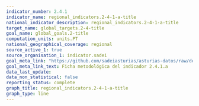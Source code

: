 ```yaml
---
indicator_number: 2.4.1
indicator_name: regional_indicators.2-4-1-a-title
national_indicator_description: regional_indicators.2-4-1-a-title
target_name: global_targets.2-4-title
goal_name: global_goals.2-title
computation_units: units.PT
national_geographical_coverage: regional
source_active_1: true
source_organisation_1: indicator.sadei
goal_meta_link: "https://github.com/sadeiasturias/asturias-datos/raw/develop/descargas/metodologia/2.4.1.a.pdf"
goal_meta_link_text: Ficha metodológica del indicador 2.4.1.a
data_last_update:  
data_non_statistical: false
reporting_status: complete
graph_title: regional_indicators.2-4-1-a-title
graph_type: line
---
```

